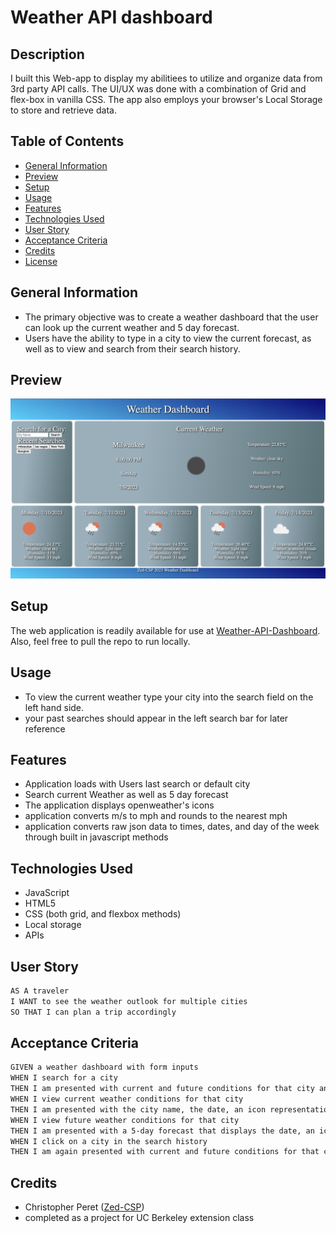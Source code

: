 # Weather API dashboard

## Description
I built this Web-app to display my abilitiees to utilize and organize data from 3rd party API calls. The UI/UX was done with a combination of Grid and flex-box in vanilla CSS. The app also employs your browser's Local Storage to store and retrieve data. 

## Table of Contents
* [General Information](#general-information)
* [Preview](#preview)
* [Setup](#setup)
* [Usage](#usage)
* [Features](#features)
* [Technologies Used](#technologies-used)
* [User Story](#user-story)
* [Acceptance Criteria](#acceptance-criteria)
* [Credits](#credits)
* [License](#license)

## General Information
- The primary objective was to create a weather dashboard that the user can look up the current weather and 5 day forecast.
- Users have the ability to type in a city to view the current forecast, as well as to view and search from their search history.

## Preview
![Preview of the application](./assets/images/app-preview.png)

## Setup
The web application is readily available for use at [Weather-API-Dashboard](https://zed-csp.github.io/weather-API-Dashboard/). Also, feel free to pull the repo to run locally.

## Usage
- To view the current weather type your city into the search field on the left hand side.
- your past searches should appear in the left search bar for later reference

## Features
- Application loads with Users last search or default city
- Search current Weather as well as 5 day forecast 
- The application displays openweather's icons
- application converts m/s to mph and rounds to the nearest mph
- application converts raw json data to times, dates, and day of the week through built in javascript methods

## Technologies Used
- JavaScript
- HTML5
- CSS (both grid, and flexbox methods)
- Local storage
- APIs

## User Story
```md
AS A traveler
I WANT to see the weather outlook for multiple cities
SO THAT I can plan a trip accordingly
```

## Acceptance Criteria
```md
GIVEN a weather dashboard with form inputs
WHEN I search for a city
THEN I am presented with current and future conditions for that city and that city is added to the search history
WHEN I view current weather conditions for that city
THEN I am presented with the city name, the date, an icon representation of weather conditions, the temperature, the humidity, and the wind speed
WHEN I view future weather conditions for that city
THEN I am presented with a 5-day forecast that displays the date, an icon representation of weather conditions, the temperature, the wind speed, and the humidity
WHEN I click on a city in the search history
THEN I am again presented with current and future conditions for that city
```

## Credits
- Christopher Peret ([Zed-CSP](https://github.com/Zed-CSP))
- completed as a project for UC Berkeley extension class
